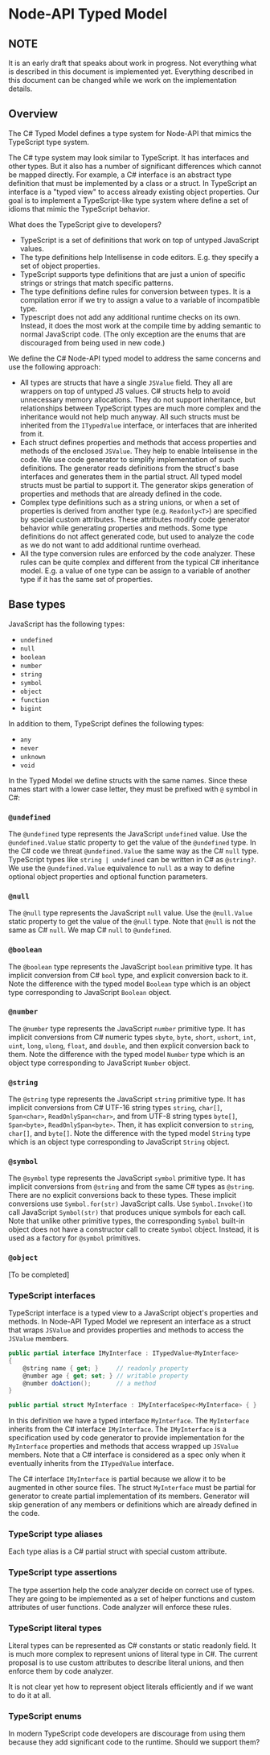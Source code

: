 # Node-API Typed Model

## NOTE

It is an early draft that speaks about work in progress.
Not everything what is described in this document is implemented yet.
Everything described in this document can be changed while we work on the implementation details.

## Overview

The C# Typed Model defines a type system for Node-API that mimics the TypeScript type system.

The C# type system may look similar to TypeScript. It has interfaces and other types.
But it also has a number of significant differences which cannot be mapped directly.
For example, a C# interface is an abstract type definition that must be implemented by a class or a struct.
In TypeScript an interface is a "typed view" to access already existing object properties.
Our goal is to implement a TypeScript-like type system where define a set of idioms that mimic the
TypeScript behavior.

What does the TypeScript give to developers?
- TypeScript is a set of definitions that work on top of untyped JavaScript values.
- The type definitions help Intellisense in code editors. E.g. they specify a set of object properties.
- TypeScript supports type definitions that are just a union of specific strings or
  strings that match specific patterns.
- The type definitions define rules for conversion between types. It is a compilation error
  if we try to assign a value to a variable of incompatible type.
- Typescript does not add any additional runtime checks on its own. Instead, it does the most work
  at the compile time by adding semantic to normal JavaScript code. (The only exception are the enums
  that are discouraged from being used in new code.)

We define the C# Node-API typed model to address the same concerns and use the following approach:
- All types are structs that have a single `JSValue` field. They all are wrappers on top of
  untyped JS values. C# structs help to avoid unnecessary memory allocations. They do not
  support inheritance, but relationships between TypeScript types are much more complex and
  the inheritance would not help much anyway. All such structs must be inherited from
  the `ITypedValue` interface, or interfaces that are inherited from it.
- Each struct defines properties and methods that access properties and methods of the
  enclosed `JSValue`. They help to enable Intelisense in the code. We use code generator
  to simplify implementation of such definitions. The generator reads definitions from the 
  struct's base interfaces and generates them in the partial struct. All typed model
  structs must be partial to support it. The generator skips generation of properties
  and methods that are already defined in the code.
- Complex type definitions such as a string unions, or when a set of properties is derived from
  another type (e.g. `Readonly<T>`) are specified by special custom attributes.
  These attributes modify code generator behavior while generating properties and methods.
  Some type definitions do not affect generated code, but used to analyze the code as we do not want to
  add additional runtime overhead.
- All the type conversion rules are enforced by the code analyzer.
  These rules can be quite complex and different from the typical C# inheritance model.
  E.g. a value of one type can be assign to a variable of another type if it has the same set of properties.

## Base types

JavaScript has the following types:
- `undefined`
- `null`
- `boolean`
- `number`
- `string`
- `symbol`
- `object`
- `function`
- `bigint`

In addition to them, TypeScript defines the following types:

- `any`
- `never`
- `unknown`
- `void`

In the Typed Model we define structs with the same names.
Since these names start with a lower case letter, they must be prefixed with `@` symbol in C#:

### `@undefined`

The `@undefined` type represents the JavaScript `undefined` value.
Use the `@undefined.Value` static property to get the value of the `@undefined` type.
In the C# code we threat `@undefined.Value` the same way as the C# `null` type.
TypeScript types like `string | undefined` can be written in C# as `@string?`.
We use the `@undefined.Value` equivalence to `null` as a way to define optional object
properties and optional function parameters.

### `@null`

The `@null` type represents the JavaScript `null` value.
Use the `@null.Value` static property to get the value of the `@null` type.
Note that `@null` is not the same as C# `null`. We map C# `null` to `@undefined`.

### `@boolean`

The `@boolean` type represents the JavaScript `boolean` primitive type.
It has implicit conversion from C# `bool` type, and explicit conversion back to it.
Note the difference with the typed model `Boolean` type which is an object type
corresponding to JavaScript `Boolean` object.

### `@number`

The `@number` type represents the JavaScript `number` primitive type.
It has implicit conversions from C# numeric types `sbyte`, `byte`, `short`, `ushort`,
`int`, `uint`, `long`, `ulong`, `float`, and `double`, and then explicit conversion
back to them.
Note the difference with the typed model `Number` type which is an object type
corresponding to JavaScript `Number` object.

### `@string`

The `@string` type represents the JavaScript `string` primitive type.
It has implicit conversions from C# UTF-16 string types `string`, `char[]`,
`Span<char>`, `ReadOnlySpan<char>`, and from UTF-8 string types `byte[]`,
`Span<byte>`, `ReadOnlySpan<byte>`. Then, it has explicit conversion to `string`,
`char[]`, and `byte[]`.
Note the difference with the typed model `String` type which is an object type
corresponding to JavaScript `String` object.

### `@symbol`

The `@symbol` type represents the JavaScript `symbol` primitive type.
It has implicit conversions from `@string` and from the same C# types as `@string`.
There are no explicit conversions back to these types.
These implicit conversions use `Symbol.for(str)` JavaScript calls.
Use `Symbol.Invoke()`to call JavaScript `Symbol(str)` that produces unique symbols for each call.
Note that unlike other primitive types, the corresponding `Symbol` built-in object
does not have a constructor call to create `Symbol` object. Instead, it is used
as a factory for `@symbol` primitives.

### `@object`
[To be completed]

### TypeScript interfaces

TypeScript interface is a typed view to a JavaScript object's properties and methods.
In Node-API Typed Model we represent an interface as a struct that wraps `JSValue` and
provides properties and methods to access the `JSValue` members.

``` C#
public partial interface IMyInterface : ITypedValue<MyInterface>
{
    @string name { get; }     // readonly property
    @number age { get; set; } // writable property
    @number doAction();       // a method
}

public partial struct MyInterface : IMyInterfaceSpec<MyInterface> { }
```

In this definition we have a typed interface `MyInterface`.
The `MyInterface` inherits from the C# interface `IMyInterface`.
The `IMyInterface` is a specification used by code generator to provide implementation for
the `MyInterface` properties and methods that access wrapped up `JSValue` members.
Note that a C# interface is considered as a spec only when it eventually inherits from
the `ITypedValue` interface.

The C# interface `IMyInterface` is partial because we allow it to be augmented in other source files.
The struct `MyInterface` must be partial for generator to create partial implementation of its members.
Generator will skip generation of any members or definitions which are already defined in the code.

### TypeScript type aliases

Each type alias is a C# partial struct with special custom attribute.

### TypeScript type assertions

The type assertion help the code analyzer decide on correct use of types.
They are going to be implemented as a set of helper functions and custom attributes of user functions.
Code analyzer will enforce these rules.

### TypeScript literal types

Literal types can be represented as C# constants or static readonly field.
It is much more complex to represent unions of literal type in C#.
The current proposal is to use custom attributes to describe literal unions,
and then enforce them by code analyzer.

It is not clear yet how to represent object literals efficiently and if we want to do it at all.

### TypeScript enums

In modern TypeScript code developers are discourage from using them because they add significant
code to the runtime. Should we support them?
